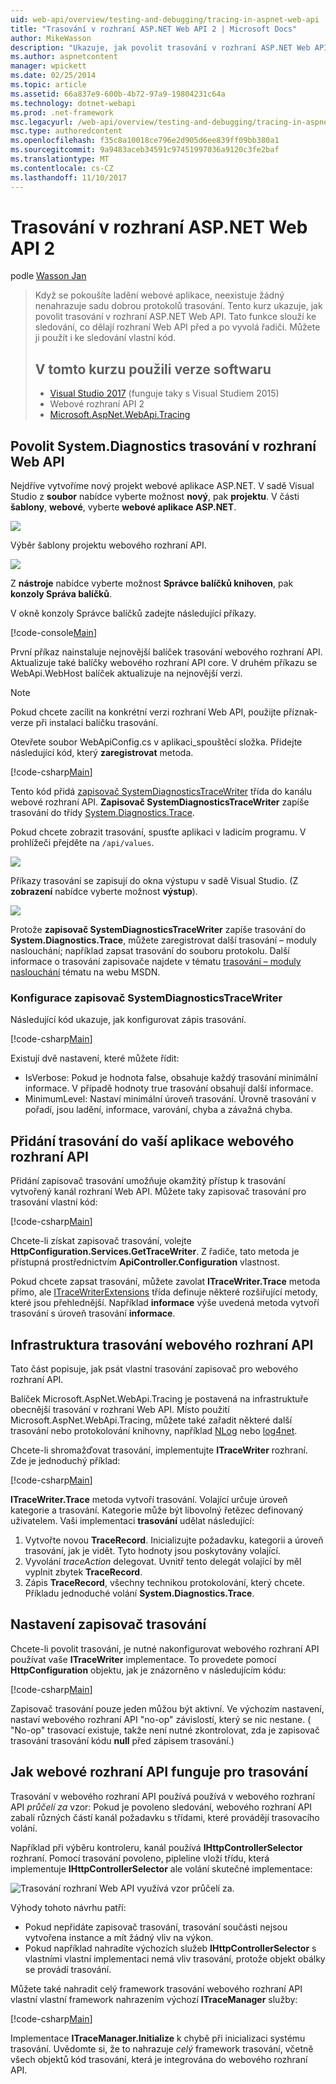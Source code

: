 ```yaml
---
uid: web-api/overview/testing-and-debugging/tracing-in-aspnet-web-api
title: "Trasování v rozhraní ASP.NET Web API 2 | Microsoft Docs"
author: MikeWasson
description: "Ukazuje, jak povolit trasování v rozhraní ASP.NET Web API."
ms.author: aspnetcontent
manager: wpickett
ms.date: 02/25/2014
ms.topic: article
ms.assetid: 66a837e9-600b-4b72-97a9-19804231c64a
ms.technology: dotnet-webapi
ms.prod: .net-framework
msc.legacyurl: /web-api/overview/testing-and-debugging/tracing-in-aspnet-web-api
msc.type: authoredcontent
ms.openlocfilehash: f35c8a10018ce796e2d905d6ee839ff09bb380a1
ms.sourcegitcommit: 9a9483aceb34591c97451997036a9120c3fe2baf
ms.translationtype: MT
ms.contentlocale: cs-CZ
ms.lasthandoff: 11/10/2017
---
```

<a name="tracing-in-aspnet-web-api-2"></a>Trasování v rozhraní ASP.NET Web API 2
====================
podle [Wasson Jan](https://github.com/MikeWasson)

> Když se pokoušíte ladění webové aplikace, neexistuje žádný nenahrazuje sadu dobrou protokolů trasování. Tento kurz ukazuje, jak povolit trasování v rozhraní ASP.NET Web API. Tato funkce slouží ke sledování, co dělají rozhraní Web API před a po vyvolá řadiči. Můžete ji použít i ke sledování vlastní kód.
> 
> ## <a name="software-versions-used-in-the-tutorial"></a>V tomto kurzu použili verze softwaru
> 
> 
> - [Visual Studio 2017](https://www.visualstudio.com/downloads/) (funguje taky s Visual Studiem 2015)
> - Webové rozhraní API 2
> - [Microsoft.AspNet.WebApi.Tracing](http://www.nuget.org/packages/Microsoft.AspNet.WebApi.Tracing)


## <a name="enable-systemdiagnostics-tracing-in-web-api"></a>Povolit System.Diagnostics trasování v rozhraní Web API

Nejdříve vytvoříme nový projekt webové aplikace ASP.NET. V sadě Visual Studio z **soubor** nabídce vyberte možnost **nový**, pak **projektu**. V části **šablony**, **webové**, vyberte **webové aplikace ASP.NET**.

[![](tracing-in-aspnet-web-api/_static/image2.png)](tracing-in-aspnet-web-api/_static/image1.png)

Výběr šablony projektu webového rozhraní API.

[![](tracing-in-aspnet-web-api/_static/image4.png)](tracing-in-aspnet-web-api/_static/image3.png)

Z **nástroje** nabídce vyberte možnost **Správce balíčků knihoven**, pak **konzoly Správa balíčků**.

V okně konzoly Správce balíčků zadejte následující příkazy.

[!code-console[Main](tracing-in-aspnet-web-api/samples/sample1.cmd)]

První příkaz nainstaluje nejnovější balíček trasování webového rozhraní API. Aktualizuje také balíčky webového rozhraní API core. V druhém příkazu se WebApi.WebHost balíček aktualizuje na nejnovější verzi.

> [!NOTE]
> Pokud chcete zacílit na konkrétní verzi rozhraní Web API, použijte příznak-verze při instalaci balíčku trasování.


Otevřete soubor WebApiConfig.cs v aplikaci\_spouštěcí složka. Přidejte následující kód, který **zaregistrovat** metoda.

[!code-csharp[Main](tracing-in-aspnet-web-api/samples/sample2.cs?highlight=6)]

Tento kód přidá [zapisovač SystemDiagnosticsTraceWriter](https://msdn.microsoft.com/en-us/library/system.web.http.tracing.systemdiagnosticstracewriter.aspx) třída do kanálu webové rozhraní API. **Zapisovač SystemDiagnosticsTraceWriter** zapíše trasování do třídy [System.Diagnostics.Trace](https://msdn.microsoft.com/en-us/library/system.diagnostics.trace).

Pokud chcete zobrazit trasování, spusťte aplikaci v ladicím programu. V prohlížeči přejděte na `/api/values`.

![](tracing-in-aspnet-web-api/_static/image5.png)

Příkazy trasování se zapisují do okna výstupu v sadě Visual Studio. (Z **zobrazení** nabídce vyberte možnost **výstup**).

[![](tracing-in-aspnet-web-api/_static/image7.png)](tracing-in-aspnet-web-api/_static/image6.png)

Protože **zapisovač SystemDiagnosticsTraceWriter** zapíše trasování do **System.Diagnostics.Trace**, můžete zaregistrovat další trasování – moduly naslouchání; například zapsat trasování do souboru protokolu. Další informace o trasování zapisovače najdete v tématu [trasování – moduly naslouchání](https://msdn.microsoft.com/en-us/library/4y5y10s7.aspx) tématu na webu MSDN.

### <a name="configuring-systemdiagnosticstracewriter"></a>Konfigurace zapisovač SystemDiagnosticsTraceWriter

Následující kód ukazuje, jak konfigurovat zápis trasování.

[!code-csharp[Main](tracing-in-aspnet-web-api/samples/sample3.cs)]

Existují dvě nastavení, které můžete řídit:

- IsVerbose: Pokud je hodnota false, obsahuje každý trasování minimální informace. V případě hodnoty true trasování obsahují další informace.
- MinimumLevel: Nastaví minimální úroveň trasování. Úrovně trasování v pořadí, jsou ladění, informace, varování, chyba a závažná chyba.

## <a name="adding-traces-to-your-web-api-application"></a>Přidání trasování do vaší aplikace webového rozhraní API

Přidání zapisovač trasování umožňuje okamžitý přístup k trasování vytvořený kanál rozhraní Web API. Můžete taky zapisovač trasování pro trasování vlastní kód:

[!code-csharp[Main](tracing-in-aspnet-web-api/samples/sample4.cs)]

Chcete-li získat zapisovač trasování, volejte **HttpConfiguration.Services.GetTraceWriter**. Z řadiče, tato metoda je přístupná prostřednictvím **ApiController.Configuration** vlastnost.

Pokud chcete zapsat trasování, můžete zavolat **ITraceWriter.Trace** metoda přímo, ale [ITraceWriterExtensions](https://msdn.microsoft.com/en-us/library/system.web.http.tracing.itracewriterextensions.aspx) třída definuje některé rozšiřující metody, které jsou přehlednější. Například **informace** výše uvedená metoda vytvoří trasování s úroveň trasování **informace**.

## <a name="web-api-tracing-infrastructure"></a>Infrastruktura trasování webového rozhraní API

Tato část popisuje, jak psát vlastní trasování zapisovač pro webového rozhraní API.

Balíček Microsoft.AspNet.WebApi.Tracing je postavená na infrastruktuře obecnější trasování v rozhraní Web API. Místo použití Microsoft.AspNet.WebApi.Tracing, můžete také zařadit některé další trasování nebo protokolování knihovny, například [NLog](http://nlog-project.org/) nebo [log4net](http://logging.apache.org/log4net/).

Chcete-li shromažďovat trasování, implementujte **ITraceWriter** rozhraní. Zde je jednoduchý příklad:

[!code-csharp[Main](tracing-in-aspnet-web-api/samples/sample5.cs)]

**ITraceWriter.Trace** metoda vytvoří trasování. Volající určuje úroveň kategorie a trasování. Kategorie může být libovolný řetězec definovaný uživatelem. Vaši implementaci **trasování** udělat následující:

1. Vytvořte novou **TraceRecord**. Inicializujte požadavku, kategorii a úroveň trasování, jak je vidět. Tyto hodnoty jsou poskytovány volající.
2. Vyvolání *traceAction* delegovat. Uvnitř tento delegát volající by měl vyplnit zbytek **TraceRecord**.
3. Zápis **TraceRecord**, všechny technikou protokolování, který chcete. Příkladu jednoduché volání **System.Diagnostics.Trace**.

## <a name="setting-the-trace-writer"></a>Nastavení zapisovač trasování

Chcete-li povolit trasování, je nutné nakonfigurovat webového rozhraní API používat vaše **ITraceWriter** implementace. To provedete pomocí **HttpConfiguration** objektu, jak je znázorněno v následujícím kódu:

[!code-csharp[Main](tracing-in-aspnet-web-api/samples/sample6.cs)]

Zapisovač trasování pouze jeden můžou být aktivní. Ve výchozím nastavení, nastaví webového rozhraní API &quot;no-op&quot; závislostí, který se nic nestane. ( &quot;No-op&quot; trasovací existuje, takže není nutné zkontrolovat, zda je zapisovač trasování trasování kódu **null** před zápisem trasování.)

## <a name="how-web-api-tracing-works"></a>Jak webové rozhraní API funguje pro trasování

Trasování v webového rozhraní API používá používá v webového rozhraní API *průčelí za* vzor: Pokud je povoleno sledování, webového rozhraní API zabalí různých částí kanál požadavku s třídami, které provádějí trasovacího volání.

Například při výběru kontroleru, kanál používá **IHttpControllerSelector** rozhraní. Pomocí trasování povoleno, pipleline vloží třídu, která implementuje **IHttpControllerSelector** ale volání skutečné implementace:

![Trasování rozhraní Web API využívá vzor průčelí za.](tracing-in-aspnet-web-api/_static/image8.png)

Výhody tohoto návrhu patří:

- Pokud nepřidáte zapisovač trasování, trasování součásti nejsou vytvořena instance a mít žádný vliv na výkon.
- Pokud například nahradíte výchozích služeb **IHttpControllerSelector** s vlastními vlastní implementaci nemá vliv trasování, protože objekt obálky se provádí trasování.

Můžete také nahradit celý framework trasování webového rozhraní API vlastní vlastní framework nahrazením výchozí **ITraceManager** služby:

[!code-csharp[Main](tracing-in-aspnet-web-api/samples/sample7.cs)]

Implementace **ITraceManager.Initialize** k chybě při inicializaci systému trasování. Uvědomte si, že to nahrazuje *celý* framework trasování, včetně všech objektů kód trasování, která je integrována do webového rozhraní API.
